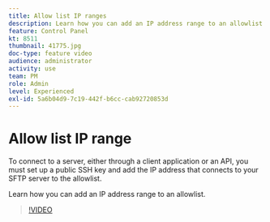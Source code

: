```yaml
---
title: Allow list IP ranges
description: Learn how you can add an IP address range to an allowlist.
feature: Control Panel
kt: 8511
thumbnail: 41775.jpg
doc-type: feature video
audience: administrator
activity: use
team: PM
role: Admin
level: Experienced
exl-id: 5a6b04d9-7c19-442f-b6cc-cab92720853d
---
```

# Allow list IP range

To connect to a server, either through a client application or an API, you must set up a public SSH key and add the IP address that connects to your SFTP server to the allowlist.

Learn how you can add an IP address range to an allowlist.

>[!VIDEO](https://video.tv.adobe.com/v/41775?quality=12)

